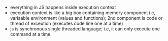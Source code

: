 - everything in JS happens inside execution context
- execution context is like a big box containing memory component i.e, variaable environment (values and functions); 2nd component is code or thread of exceution (executes code line one at a time)
- js is synchronous single threaded language; i.e, it can only exceute one command at a time
